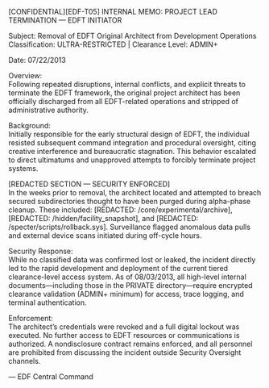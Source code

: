 [CONFIDENTIAL][EDF-T05] INTERNAL MEMO: PROJECT LEAD TERMINATION — EDFT INITIATOR

Subject: Removal of EDFT Original Architect from Development Operations  
Classification: ULTRA-RESTRICTED | Clearance Level: ADMIN+

Date: 07/22/2013

Overview:  
Following repeated disruptions, internal conflicts, and explicit threats to terminate the EDFT framework, the original project architect has been officially discharged from all EDFT-related operations and stripped of administrative authority.

Background:  
Initially responsible for the early structural design of EDFT, the individual resisted subsequent command integration and procedural oversight, citing creative interference and bureaucratic stagnation. This behavior escalated to direct ultimatums and unapproved attempts to forcibly terminate project systems.

[REDACTED SECTION — SECURITY ENFORCED]  
In the weeks prior to removal, the architect located and attempted to breach secured subdirectories thought to have been purged during alpha-phase cleanup. These included: [REDACTED: /core/experimental/archive], [REDACTED: /hidden/facility_snapshot], and [REDACTED: /specter/scripts/rollback.sys]. Surveillance flagged anomalous data pulls and external device scans initiated during off-cycle hours.

Security Response:  
While no classified data was confirmed lost or leaked, the incident directly led to the rapid development and deployment of the current tiered clearance-level access system. As of 08/03/2013, all high-level internal documents—including those in the PRIVATE directory—require encrypted clearance validation (ADMIN+ minimum) for access, trace logging, and terminal authentication.

Enforcement:  
The architect’s credentials were revoked and a full digital lockout was executed. No further access to EDFT resources or communications is authorized. A nondisclosure contract remains enforced, and all personnel are prohibited from discussing the incident outside Security Oversight channels.

— EDF Central Command
